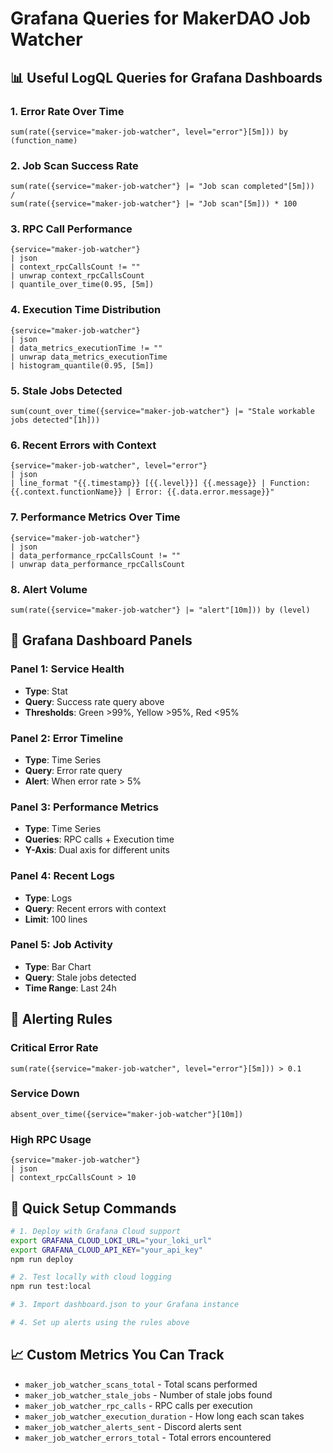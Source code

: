 # Grafana Queries for MakerDAO Job Watcher

## 📊 Useful LogQL Queries for Grafana Dashboards

### 1. **Error Rate Over Time**
```logql
sum(rate({service="maker-job-watcher", level="error"}[5m])) by (function_name)
```

### 2. **Job Scan Success Rate**
```logql
sum(rate({service="maker-job-watcher"} |= "Job scan completed"[5m])) 
/ 
sum(rate({service="maker-job-watcher"} |= "Job scan"[5m])) * 100
```

### 3. **RPC Call Performance**
```logql
{service="maker-job-watcher"} 
| json 
| context_rpcCallsCount != "" 
| unwrap context_rpcCallsCount 
| quantile_over_time(0.95, [5m])
```

### 4. **Execution Time Distribution**
```logql
{service="maker-job-watcher"} 
| json 
| data_metrics_executionTime != "" 
| unwrap data_metrics_executionTime 
| histogram_quantile(0.95, [5m])
```

### 5. **Stale Jobs Detected**
```logql
sum(count_over_time({service="maker-job-watcher"} |= "Stale workable jobs detected"[1h]))
```

### 6. **Recent Errors with Context**
```logql
{service="maker-job-watcher", level="error"} 
| json 
| line_format "{{.timestamp}} [{{.level}}] {{.message}} | Function: {{.context.functionName}} | Error: {{.data.error.message}}"
```

### 7. **Performance Metrics Over Time**
```logql
{service="maker-job-watcher"} 
| json 
| data_performance_rpcCallsCount != "" 
| unwrap data_performance_rpcCallsCount
```

### 8. **Alert Volume**
```logql
sum(rate({service="maker-job-watcher"} |= "alert"[10m])) by (level)
```

## 🎯 Grafana Dashboard Panels

### Panel 1: Service Health
- **Type**: Stat
- **Query**: Success rate query above
- **Thresholds**: Green >99%, Yellow >95%, Red <95%

### Panel 2: Error Timeline  
- **Type**: Time Series
- **Query**: Error rate query
- **Alert**: When error rate > 5%

### Panel 3: Performance Metrics
- **Type**: Time Series  
- **Queries**: RPC calls + Execution time
- **Y-Axis**: Dual axis for different units

### Panel 4: Recent Logs
- **Type**: Logs
- **Query**: Recent errors with context
- **Limit**: 100 lines

### Panel 5: Job Activity
- **Type**: Bar Chart
- **Query**: Stale jobs detected
- **Time Range**: Last 24h

## 🔔 Alerting Rules

### Critical Error Rate
```logql
sum(rate({service="maker-job-watcher", level="error"}[5m])) > 0.1
```

### Service Down
```logql
absent_over_time({service="maker-job-watcher"}[10m])
```

### High RPC Usage
```logql
{service="maker-job-watcher"} 
| json 
| context_rpcCallsCount > 10
```

## 🚀 Quick Setup Commands

```bash
# 1. Deploy with Grafana Cloud support
export GRAFANA_CLOUD_LOKI_URL="your_loki_url"
export GRAFANA_CLOUD_API_KEY="your_api_key"
npm run deploy

# 2. Test locally with cloud logging
npm run test:local

# 3. Import dashboard.json to your Grafana instance

# 4. Set up alerts using the rules above
```

## 📈 Custom Metrics You Can Track

- `maker_job_watcher_scans_total` - Total scans performed
- `maker_job_watcher_stale_jobs` - Number of stale jobs found
- `maker_job_watcher_rpc_calls` - RPC calls per execution
- `maker_job_watcher_execution_duration` - How long each scan takes
- `maker_job_watcher_alerts_sent` - Discord alerts sent
- `maker_job_watcher_errors_total` - Total errors encountered